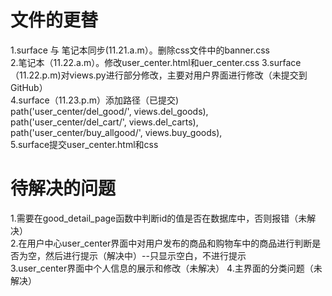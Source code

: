 # 文件的更替
1.surface 与 笔记本同步(11.21.a.m）。删除css文件中的banner.css <br>
2.笔记本（11.22.a.m）。修改user_center.html和uer_center.css
3.surface（11.22.p.m)对views.py进行部分修改，主要对用户界面进行修改（未提交到GitHub）<br>
4.surface（11.23.p.m）添加路径（已提交)    
    path('user_center/del_good/', views.del_goods),<br>
    path('user_center/del_cart/', views.del_carts),<br>
    path('user_center/buy_allgood/', views.buy_goods),<br>
5.surface提交user_center.html和css <br>
# 待解决的问题
1.需要在good_detail_page函数中判断id的值是否在数据库中，否则报错（未解决）<br>
2.在用户中心user_center界面中对用户发布的商品和购物车中的商品进行判断是否为空，然后进行提示（解决中）--只显示空白，不进行提示<br>
3.user_center界面中个人信息的展示和修改（未解决）
4.主界面的分类问题（未解决）
